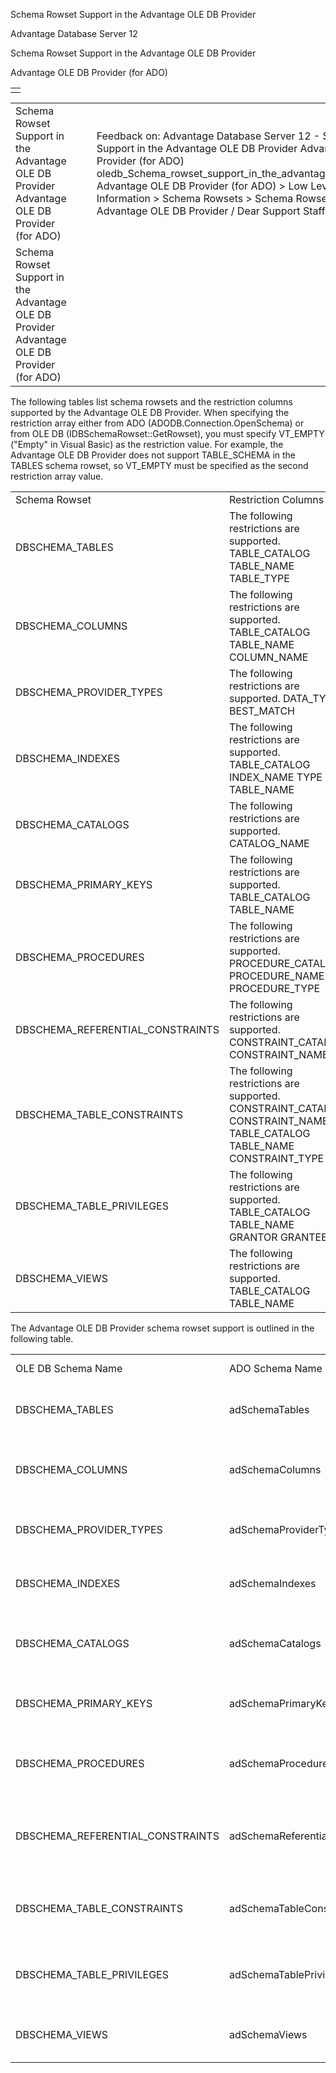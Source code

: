 Schema Rowset Support in the Advantage OLE DB Provider




Advantage Database Server 12  

Schema Rowset Support in the Advantage OLE DB Provider

Advantage OLE DB Provider (for ADO)

|  |
| --- |
|  |

|  |  |  |  |  |
| --- | --- | --- | --- | --- |
| Schema Rowset Support in the Advantage OLE DB Provider  Advantage OLE DB Provider (for ADO) |  |  | Feedback on: Advantage Database Server 12 - Schema Rowset Support in the Advantage OLE DB Provider Advantage OLE DB Provider (for ADO) oledb\_Schema\_rowset\_support\_in\_the\_advantage\_ole\_db\_provider Advantage OLE DB Provider (for ADO) > Low Level OLE DB Information > Schema Rowsets > Schema Rowset Support in the Advantage OLE DB Provider / Dear Support Staff, |  |
| Schema Rowset Support in the Advantage OLE DB Provider  Advantage OLE DB Provider (for ADO) |  |  |  |  |

The following tables list schema rowsets and the restriction columns supported by the Advantage OLE DB Provider. When specifying the restriction array either from ADO (ADODB.Connection.OpenSchema) or from OLE DB (IDBSchemaRowset::GetRowset), you must specify VT\_EMPTY ("Empty" in Visual Basic) as the restriction value. For example, the Advantage OLE DB Provider does not support TABLE\_SCHEMA in the TABLES schema rowset, so VT\_EMPTY must be specified as the second restriction array value.

|  |  |
| --- | --- |
| Schema Rowset | Restriction Columns |
| DBSCHEMA\_TABLES | The following restrictions are supported.  TABLE\_CATALOG  TABLE\_NAME  TABLE\_TYPE |
| DBSCHEMA\_COLUMNS | The following restrictions are supported.  TABLE\_CATALOG  TABLE\_NAME  COLUMN\_NAME |
| DBSCHEMA\_PROVIDER\_TYPES | The following restrictions are supported.  DATA\_TYPE  BEST\_MATCH |
| DBSCHEMA\_INDEXES | The following restrictions are supported.  TABLE\_CATALOG  INDEX\_NAME  TYPE  TABLE\_NAME |
| DBSCHEMA\_CATALOGS | The following restrictions are supported.  CATALOG\_NAME |
| DBSCHEMA\_PRIMARY\_KEYS | The following restrictions are supported.  TABLE\_CATALOG  TABLE\_NAME |
| DBSCHEMA\_PROCEDURES | The following restrictions are supported.  PROCEDURE\_CATALOG  PROCEDURE\_NAME  PROCEDURE\_TYPE |
| DBSCHEMA\_REFERENTIAL\_CONSTRAINTS | The following restrictions are supported.  CONSTRAINT\_CATALOG  CONSTRAINT\_NAME |
| DBSCHEMA\_TABLE\_CONSTRAINTS | The following restrictions are supported.  CONSTRAINT\_CATALOG  CONSTRAINT\_NAME  TABLE\_CATALOG  TABLE\_NAME  CONSTRAINT\_TYPE |
| DBSCHEMA\_TABLE\_PRIVILEGES | The following restrictions are supported.  TABLE\_CATALOG  TABLE\_NAME  GRANTOR  GRANTEE |
| DBSCHEMA\_VIEWS | The following restrictions are supported.  TABLE\_CATALOG  TABLE\_NAME |

The Advantage OLE DB Provider schema rowset support is outlined in the following table.

|  |  |  |
| --- | --- | --- |
| OLE DB Schema Name | ADO Schema Name | Description and GUID (if needed) |
| DBSCHEMA\_TABLES | adSchemaTables | The TABLES rowset identifies the tables defined in the database that are accessible to a given user. |
| DBSCHEMA\_COLUMNS | adSchemaColumns | The COLUMNS rowset identifies the columns of tables defined in the database that are accessible to a given user. |
| DBSCHEMA\_PROVIDER\_TYPES | adSchemaProviderTypes | The PROVIDER\_TYPES rowset identifies the (base) data types supported by the data provider. |
| DBSCHEMA\_INDEXES | adSchemaIndexes | The INDEXES rowset identifies the indexes defined in the database that are owned by a given user. |
| DBSCHEMA\_CATALOGS | adSchemaCatalogs | The CATALOGS rowset identifies the physical attributes associated with catalogs accessible from the RDBMS. |
| DBSCHEMA\_PRIMARY\_KEYS | adSchemaPrimaryKeys | The PRIMARY\_KEYS rowset identifies the primary key columns defined in the catalog by a given user. |
| DBSCHEMA\_PROCEDURES | adSchemaProcedures | The PROCEDURES rowset is an OLE DB extension. It identifies the procedures defined in the catalog that are owned by a given user. |
| DBSCHEMA\_REFERENTIAL\_CONSTRAINTS | adSchemaReferentialConstraints | The REFERENTIAL\_CONSTRAINTS rowset identifies the referential constraints defined in the catalog that are owned by a given user. |
| DBSCHEMA\_TABLE\_CONSTRAINTS | adSchemaTableConstraints | The TABLE\_CONSTRAINTS rowset identifies the table constraints defined in the catalog that are owned by a given user. |
| DBSCHEMA\_TABLE\_PRIVILEGES | adSchemaTablePrivileges | The TABLE\_PRIVILEGES rowset identifies the privileges on tables defined in the catalog that are available to or granted by a given user. |
| DBSCHEMA\_VIEWS | adSchemaViews | The VIEWS rowset identifies the views defined in the catalog that are accessible to a given user. |